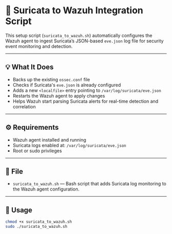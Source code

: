 # 🔗 Suricata to Wazuh Integration Script

This setup script (`suricata_to_wazuh.sh`) automatically configures the Wazuh agent to ingest Suricata’s JSON-based `eve.json` log file for security event monitoring and detection.

---

## 💡 What It Does

- Backs up the existing `ossec.conf` file
- Checks if Suricata's `eve.json` is already configured
- Adds a new `<localfile>` entry pointing to `/var/log/suricata/eve.json`
- Restarts the Wazuh agent to apply changes
- Helps Wazuh start parsing Suricata alerts for real-time detection and correlation

---

## ⚙️ Requirements

- Wazuh agent installed and running
- Suricata logs enabled at: `/var/log/suricata/eve.json`
- Root or sudo privileges

---

## 📁 File

- `suricata_to_wazuh.sh` — Bash script that adds Suricata log monitoring to the Wazuh agent configuration.

---

## 🚀 Usage

```bash
chmod +x suricata_to_wazuh.sh
sudo ./suricata_to_wazuh.sh
